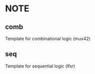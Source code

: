 # NOTE

## comb

Template for combinational logic (mux42)

## seq

Template for sequential logic (lfsr)

